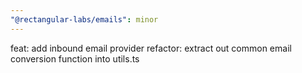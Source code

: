```yaml
---
"@rectangular-labs/emails": minor
---
```


feat: add inbound email provider
refactor: extract out common email conversion function into utils.ts
